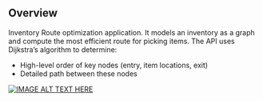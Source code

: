 ## Overview

Inventory Route optimization application. It models an inventory as a graph and compute the most efficient route for picking items. The API uses Dijkstra’s algorithm to determine:
- High-level order of key nodes (entry, item locations, exit)
- Detailed path between these nodes


[![IMAGE ALT TEXT HERE](https://img.youtube.com/vi/vVvMWz68czA/0.jpg)](https://youtu.be/vVvMWz68czA)
